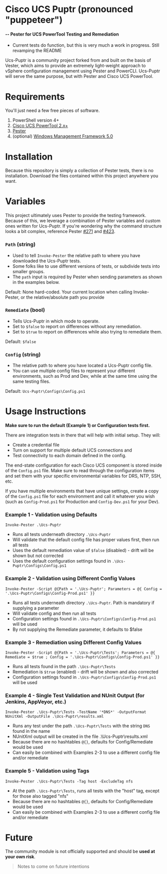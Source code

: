 Cisco UCS Puptr (pronounced "puppeteer")
======================
#### -- Pester for UCS PowerTool Testing and Remediation

* Current tests do function, but this is very much a work in progress. Still revamping the README

Ucs-Puptr is a community project forked from and built on the basis of Vester, which aims to provide an
extremely light-weight approach to vSphere configuration management using Pester and PowerCLI. Ucs-Puptr
will serve the same purpose, but with Pester and Cisco UCS PowerTool.

# Requirements

You'll just need a few free pieces of software.

1. PowerShell version 4+
2. [Cisco UCS PowerTool 2.x+](https://communities.cisco.com/docs/DOC-37154)
5. [Pester](https://github.com/pester/Pester)
4. (optional) [Windows Management Framework 5.0](https://www.microsoft.com/en-us/download/details.aspx?id=50395)

# Installation

Because this repository is simply a collection of Pester tests, there is no installation. Download the files 
contained within this project anywhere you want.

# Variables

This project ultimately uses Pester to provide the testing framework. Because of this, we leverage a combination of 
Pester variables and custom ones written for Ucs-Puptr. If you're wondering why the command structure looks a bit complex, 
reference Pester [#271](https://github.com/pester/Pester/issues/271) and [#423](https://github.com/pester/Pester/issues/423).

### `Path` (string)

* Used to tell `Invoke-Pester` the relative path to where you have downloaded the Ucs-Puptr tests.
* Some folks like to use different versions of tests, or subdivide tests into smaller groups.
* The `path` input is required by Pester when sending parameters as shown in the examples below.
 
Default: None hard-coded. Your current location when calling Invoke-Pester, or the relative/absolute path you provide

### `Remediate` (bool)

* Tells Ucs-Puptr in which mode to operate.
* Set to `$false` to report on differences without any remediation.
* Set to `$true` to report on differences while also trying to remediate them.

Default: `$false`

### `Config` (string)

* The relative path to where you have located a Ucs-Puptr config file.
* You can use multiple config files to represent your different environments, such as Prod and Dev, 
while at the same time using the same testing files.

Default: `Ucs-Puptr\Configs\Config.ps1`

# Usage Instructions

**Make sure to run the default (Example 1) or Configuration tests first.** 

There are integration tests in there that will help with initial setup. They will: 

- Create a credential file
- Turn on support for multiple default UCS connections and
- Test connectivity to each domain defined in the config.

The end-state configuration for each Cisco UCS component is stored inside of the `Config.ps1` file. Make sure to read through 
the configuration items and set them with your specific environmental variables for DRS, NTP, SSH, etc.

If you have multiple environments that have unique settings, create a copy of the `Config.ps1` file for each environment and call 
it whatever you wish (such as `Config-Prod.ps1` for Production and `Config-Dev.ps1` for your Dev).

### Example 1 - Validation using Defaults
`Invoke-Pester .\Ucs-Puptr`

* Runs all tests underneath directory `.\Ucs-Puptr`
* Will validate that the default config file has proper values first, then run all tests
* Uses the default remediation value of `$false` (disabled) - drift will be shown but not corrected
* Uses the default configuration settings found in `.\Ucs-Puptr\Configs\Config.ps1`

### Example 2 - Validation using Different Config Values
`Invoke-Pester -Script @{Path = '.\Ucs-Puptr'; Parameters = @{ Config = '.\Ucs-Puptr\Configs\Config-Prod.ps1' }}`

* Runs all tests underneath directory `.\Ucs-Puptr`. Path is mandatory if supplying a parameter
* Will validate config and then run all tests
* Configuration settings found in `.\Ucs-Puptr\Configs\Config-Prod.ps1` will be used
* By not supplying the Remediate parameter, it defaults to $false

### Example 3 - Remediation using Different Config Values
`Invoke-Pester -Script @{Path = '.\Ucs-Puptr\Tests'; Parameters = @{ Remediate = $true ; Config = '.\Ucs-Puptr\Configs\Config-Prod.ps1' }}`

* Runs all tests found in the path `.\Ucs-Puptr\Tests`
* Remediation is `$true` (enabled) - drift will be shown and also corrected
* Configuration settings found in `.\Ucs-Puptr\Configs\Config-Prod.ps1` will be used

### Example 4 - Single Test Validation and NUnit Output (for Jenkins, AppVeyor, etc.)
`Invoke-Pester .\Ucs-Puptr\Tests -TestName '*DNS*' -OutputFormat NUnitXml -OutputFile .\Ucs-Puptr\results.xml`

* Runs any test under the path `.\Ucs-Puptr\Tests` with the string `DNS` found in the name
* NUnitXml output will be created in the file .\Ucs-Puptr\results.xml
* Because there are no hashtables `@{}`, defaults for Config/Remediate would be used
* Can easily be combined with Examples 2-3 to use a different config file and/or remediate

### Example 5 - Validation using Tags
`Invoke-Pester .\Ucs-Puptr\Tests -Tag host -ExcludeTag nfs`

* At the path `.\Ucs-Puptr\Tests`, runs all tests with the "host" tag, except for those also tagged "nfs"
* Because there are no hashtables `@{}`, defaults for Config/Remediate would be used
* Can easily be combined with Examples 2-3 to use a different config file and/or remediate
 
# Future

The community module is not officially supported and should be **used at your own risk**.

> Notes to come on future intentions